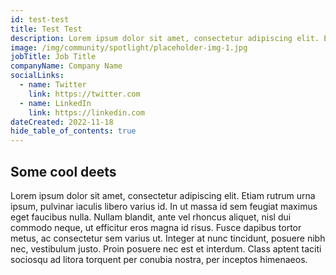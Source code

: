 ```yaml
---
id: test-test
title: Test Test
description: Lorem ipsum dolor sit amet, consectetur adipiscing elit. Etiam rutrum urna ipsum, pulvinar iaculis libero varius id. In ut massa id sem feugiat maximus eget faucibus nulla. Nullam blandit, ante vel rhoncus aliquet.
image: /img/community/spotlight/placeholder-img-1.jpg
jobTitle: Job Title
companyName: Company Name
socialLinks:
  - name: Twitter
    link: https://twitter.com
  - name: LinkedIn
    link: https://linkedin.com
dateCreated: 2022-11-18
hide_table_of_contents: true
---
```


## Some cool deets

Lorem ipsum dolor sit amet, consectetur adipiscing elit. Etiam rutrum urna ipsum, pulvinar iaculis libero varius id. In ut massa id sem feugiat maximus eget faucibus nulla. Nullam blandit, ante vel rhoncus aliquet, nisl dui commodo neque, ut efficitur eros magna id risus. Fusce dapibus tortor metus, ac consectetur sem varius ut. Integer at nunc tincidunt, posuere nibh nec, vestibulum justo. Proin posuere nec est et interdum. Class aptent taciti sociosqu ad litora torquent per conubia nostra, per inceptos himenaeos.
